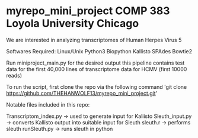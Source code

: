 # myrepo_mini_project COMP 383 Loyola University Chicago

We are interested in analyzing transcriptomes of Human Herpes Virus 5

Softwares Required:
  Linux/Unix
  Python3
  Biopython
  Kallisto
  SPAdes
  Bowtie2
  
 Run miniproject_main.py for the desired output
  this pipeline contains test data for the first 40,000 lines of transcriptome data for HCMV (first 10000 reads)
  
  
To run the script, first clone the repo via the following command
  'git clone https://github.com/THEHANWOLF13/myrepo_mini_project.git'
  
  
 Notable files included in this repo:
 
 Transcriptom_index.py -> used to generate input for Kaliisto
 Sleuth_input.py -> converts Kallisto output into suitable input for Sleuth
 sleuth.r -> performs sleuth
 runSleuth.py -> runs sleuth in python
 
 
 
 
 
 
 
  
  
  
  



